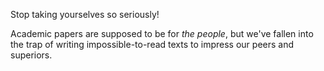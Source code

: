 
Stop taking yourselves so seriously!

Academic papers are supposed to be for _the people_, but we've fallen into the trap of writing impossible-to-read texts to impress our peers and superiors.

<!-- There are obviously papers that require a lot of specific, tiresome domain knowledge. -->

<!-- Business slideshows too! -->

<!-- Feynmann -->

<!-- Pinker -->
